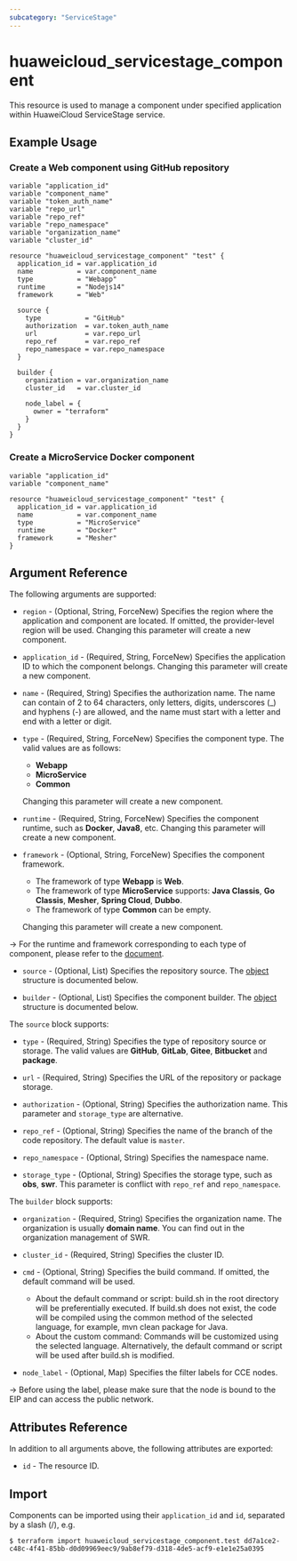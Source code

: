 ```yaml
---
subcategory: "ServiceStage"
---
```


# huaweicloud_servicestage_component

This resource is used to manage a component under specified application within HuaweiCloud ServiceStage service.

## Example Usage

### Create a Web component using GitHub repository

```hcl
variable "application_id"
variable "component_name"
variable "token_auth_name"
variable "repo_url"
variable "repo_ref"
variable "repo_namespace"
variable "organization_name"
variable "cluster_id"

resource "huaweicloud_servicestage_component" "test" {
  application_id = var.application_id
  name           = var.component_name
  type           = "Webapp"
  runtime        = "Nodejs14"
  framework      = "Web"

  source {
    type           = "GitHub"
    authorization  = var.token_auth_name
    url            = var.repo_url
    repo_ref       = var.repo_ref
    repo_namespace = var.repo_namespace
  }

  builder {
    organization = var.organization_name
    cluster_id   = var.cluster_id

    node_label = {
      owner = "terraform"
    }
  }
}
```

### Create a MicroService Docker component

```hcl
variable "application_id"
variable "component_name"

resource "huaweicloud_servicestage_component" "test" {
  application_id = var.application_id
  name           = var.component_name
  type           = "MicroService"
  runtime        = "Docker"
  framework      = "Mesher"
}
```

## Argument Reference

The following arguments are supported:

* `region` - (Optional, String, ForceNew) Specifies the region where the application and component are located.
  If omitted, the provider-level region will be used. Changing this parameter will create a new component.

* `application_id` - (Required, String, ForceNew) Specifies the application ID to which the component belongs.
  Changing this parameter will create a new component.

* `name` - (Required, String) Specifies the authorization name.
  The name can contain of 2 to 64 characters, only letters, digits, underscores (_) and hyphens (-) are allowed, and the
  name must start with a letter and end with a letter or digit.

* `type` - (Required, String, ForceNew) Specifies the component type. The valid values are as follows:
  + **Webapp**
  + **MicroService**
  + **Common**

  Changing this parameter will create a new component.

* `runtime` - (Required, String, ForceNew) Specifies the component runtime, such as **Docker**, **Java8**, etc.
  Changing this parameter will create a new component.

* `framework` - (Optional, String, ForceNew) Specifies the component framework.
  + The framework of type **Webapp** is **Web**.
  + The framework of type **MicroService** supports: **Java Classis**, **Go Classis**, **Mesher**, **Spring Cloud**,
  **Dubbo**.
  + The framework of type **Common** can be empty.

  Changing this parameter will create a new component.

-> For the runtime and framework corresponding to each type of component, please refer to the [document](https://support.huaweicloud.com/intl/en-us/usermanual-servicestage/servicestage_user_0411.html).

* `source` - (Optional, List) Specifies the repository source.
  The [object](#servicestage_component_source) structure is documented below.

* `builder` - (Optional, List) Specifies the component builder.
  The [object](#servicestage_component_builder) structure is documented below.

<a name="servicestage_component_source"></a>
The `source` block supports:

* `type` - (Required, String) Specifies the type of repository source or storage.
  The valid values are **GitHub**, **GitLab**, **Gitee**, **Bitbucket** and **package**.

* `url` - (Required, String) Specifies the URL of the repository or package storage.

* `authorization` - (Optional, String) Specifies the authorization name.
  This parameter and `storage_type` are alternative.

* `repo_ref` - (Optional, String) Specifies the name of the branch of the code repository.
  The default value is `master`.

* `repo_namespace` - (Optional, String) Specifies the namespace name.

* `storage_type` - (Optional, String) Specifies the storage type, such as **obs**, **swr**.
  This parameter is conflict with `repo_ref` and `repo_namespace`.

<a name="servicestage_component_builder"></a>
The `builder` block supports:

* `organization` - (Required, String) Specifies the organization name.
  The organization is usually **domain name**. You can find out in the organization management of SWR.

* `cluster_id` - (Required, String) Specifies the cluster ID.

* `cmd` - (Optional, String) Specifies the build command. If omitted, the default command will be used.
  + About the  default command or script: build.sh in the root directory will be preferentially executed.
    If build.sh does not exist, the code will be compiled using the common method of the selected language,
    for example, mvn clean package for Java.
  + About the custom command: Commands will be customized using the selected language.
    Alternatively, the default command or script will be used after build.sh is modified.

* `node_label` - (Optional, Map) Specifies the filter labels for CCE nodes.

-> Before using the label, please make sure that the node is bound to the EIP and can access the public network.

## Attributes Reference

In addition to all arguments above, the following attributes are exported:

* `id` - The resource ID.

## Import

Components can be imported using their `application_id` and `id`, separated by a slash (/), e.g.

```
$ terraform import huaweicloud_servicestage_component.test dd7a1ce2-c48c-4f41-85bb-d0d09969eec9/9ab8ef79-d318-4de5-acf9-e1e1e25a0395
```
